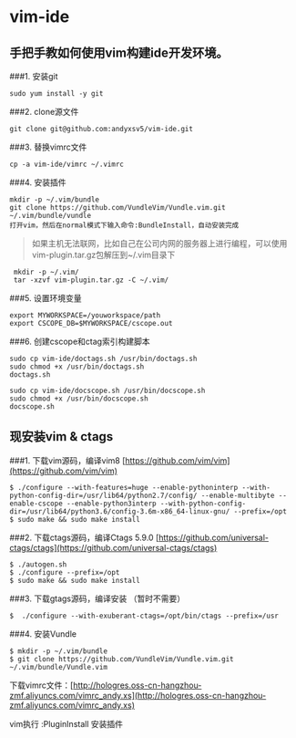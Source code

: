 # vim-ide
## 手把手教如何使用vim构建ide开发环境。
###1. 安装git
```
sudo yum install -y git
```
###2. clone源文件
```
git clone git@github.com:andyxsv5/vim-ide.git
```
###3. 替换vimrc文件
```
cp -a vim-ide/vimrc ~/.vimrc
```
###4. 安装插件
```
mkdir -p ~/.vim/bundle
git clone https://github.com/VundleVim/Vundle.vim.git ~/.vim/bundle/vundle
打开vim，然后在normal模式下输入命令:BundleInstall，自动安装完成
```
> 如果主机无法联网，比如自己在公司内网的服务器上进行编程，可以使用vim-plugin.tar.gz包解压到~/.vim目录下
```
 mkdir -p ~/.vim/
 tar -xzvf vim-plugin.tar.gz -C ~/.vim/
```

###5. 设置环境变量
```
export MYWORKSPACE=/youworkspace/path
export CSCOPE_DB=$MYWORKSPACE/cscope.out
```

###6. 创建cscope和ctag索引构建脚本
```
sudo cp vim-ide/doctags.sh /usr/bin/doctags.sh
sudo chmod +x /usr/bin/doctags.sh
doctags.sh

sudo cp vim-ide/docscope.sh /usr/bin/docscope.sh
sudo chmod +x /usr/bin/docscope.sh
docscope.sh
```

## 现安装vim & ctags
###1. 下载vim源码，编译vim8
[https://github.com/vim/vim](https://github.com/vim/vim)
```
$ ./configure --with-features=huge --enable-pythoninterp --with-python-config-dir=/usr/lib64/python2.7/config/ --enable-multibyte --enable-cscope --enable-python3interp --with-python-config-dir=/usr/lib64/python3.6/config-3.6m-x86_64-linux-gnu/ --prefix=/opt
$ sudo make && sudo make install
```
###2. 下载ctags源码，编译Ctags 5.9.0
[https://github.com/universal-ctags/ctags](https://github.com/universal-ctags/ctags)
```
$ ./autogen.sh
$ ./configure --prefix=/opt
$ sudo make && sudo make install
```
###3. 下载gtags源码，编译安装 （暂时不需要）
```
$  ./configure --with-exuberant-ctags=/opt/bin/ctags --prefix=/usr
```

###4. 安装Vundle
```
$ mkdir -p ~/.vim/bundle
$ git clone https://github.com/VundleVim/Vundle.vim.git ~/.vim/bundle/Vundle.vim
```

下载vimrc文件：[http://hologres.oss-cn-hangzhou-zmf.aliyuncs.com/vimrc_andy.xs](http://hologres.oss-cn-hangzhou-zmf.aliyuncs.com/vimrc_andy.xs)

vim执行 :PluginInstall 安装插件

